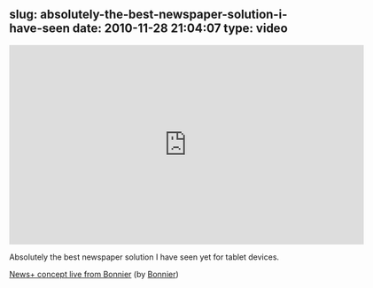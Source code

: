 slug: absolutely-the-best-newspaper-solution-i-have-seen
date: 2010-11-28 21:04:07
type: video
---

<iframe src="http://player.vimeo.com/video/17148059" width="640" height="360" frameborder="0"></iframe>

Absolutely the best newspaper solution I have seen yet for tablet devices.

 [News+ concept live from Bonnier](http://vimeo.com/17148059) (by [Bonnier](http://vimeo.com/bonnier))
